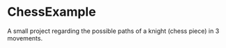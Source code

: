 # ChessExample
A small project regarding the possible paths of a knight (chess piece) in 3 movements.
